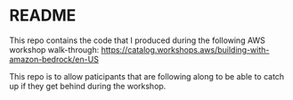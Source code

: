 # README
This repo contains the code that I produced during the following AWS workshop walk-through:
https://catalog.workshops.aws/building-with-amazon-bedrock/en-US

This repo is to allow paticipants that are following along to be able to catch up if they get behind during the workshop.
